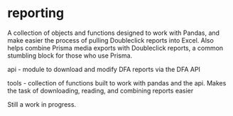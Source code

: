 # reporting
A collection of objects and functions designed to work with Pandas, and make easier the process of pulling Doubleclick reports into Excel. Also helps combine Prisma media exports with Doubleclick reports, a common stumbling block for those who use Prisma.

api - module to download and modify DFA reports via the DFA API

tools - collection of functions built to work with pandas and the api. Makes the task of downloading, reading, and combining reports easier

Still a work in progress.
